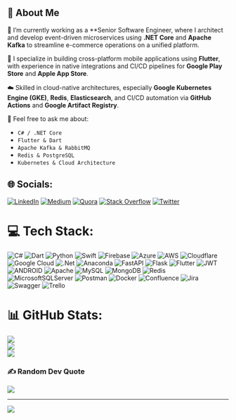 ## 💫 About Me

🔭 I’m currently working as a **Senior Software Engineer, where I architect and develop event-driven microservices using **.NET Core** and **Apache Kafka** to streamline e-commerce operations on a unified platform.

📱 I specialize in building cross-platform mobile applications using **Flutter**, with experience in native integrations and CI/CD pipelines for **Google Play Store** and **Apple App Store**.

☁️ Skilled in cloud-native architectures, especially **Google Kubernetes Engine (GKE)**, **Redis**, **Elasticsearch**, and CI/CD automation via **GitHub Actions** and **Google Artifact Registry**.

💬 Feel free to ask me about:
- `C# / .NET Core`
- `Flutter & Dart`
- `Apache Kafka & RabbitMQ`
- `Redis & PostgreSQL`
- `Kubernetes & Cloud Architecture`

## 🌐 Socials:
[![LinkedIn](https://img.shields.io/badge/LinkedIn-%230077B5.svg?logo=linkedin&logoColor=white)](https://linkedin.com/in/hkg05) [![Medium](https://img.shields.io/badge/Medium-12100E?logo=medium&logoColor=white)](https://medium.com/@@gumus.kaan) [![Quora](https://img.shields.io/badge/Quora-%23B92B27.svg?logo=Quora&logoColor=white)](https://quora.com/profile/Kaan-Gumus) [![Stack Overflow](https://img.shields.io/badge/-Stackoverflow-FE7A16?logo=stack-overflow&logoColor=white)](https://stackoverflow.com/users/2209318289) [![Twitter](https://img.shields.io/badge/Twitter-%231DA1F2.svg?logo=Twitter&logoColor=white)](https://twitter.com/KaanGumus93) 

# 💻 Tech Stack:
![C#](https://img.shields.io/badge/c%23-%23239120.svg?style=flat&logo=c-sharp&logoColor=white) ![Dart](https://img.shields.io/badge/dart-%230175C2.svg?style=flat&logo=dart&logoColor=white) ![Python](https://img.shields.io/badge/python-3670A0?style=flat&logo=python&logoColor=ffdd54) ![Swift](https://img.shields.io/badge/swift-F54A2A?style=flat&logo=swift&logoColor=white) ![Firebase](https://img.shields.io/badge/firebase-%23039BE5.svg?style=flat&logo=firebase) ![Azure](https://img.shields.io/badge/azure-%230072C6.svg?style=flat&logo=azure-devops&logoColor=white) ![AWS](https://img.shields.io/badge/AWS-%23FF9900.svg?style=flat&logo=amazon-aws&logoColor=white) ![Cloudflare](https://img.shields.io/badge/Cloudflare-F38020?style=flat&logo=Cloudflare&logoColor=white) ![Google Cloud](https://img.shields.io/badge/Google%20Cloud-%234285F4.svg?style=flat&logo=google-cloud&logoColor=white) ![.Net](https://img.shields.io/badge/.NET-5C2D91?style=flat&logo=.net&logoColor=white) ![Anaconda](https://img.shields.io/badge/Anaconda-%2344A833.svg?style=flat&logo=anaconda&logoColor=white) ![FastAPI](https://img.shields.io/badge/FastAPI-005571?style=flat&logo=fastapi) ![Flask](https://img.shields.io/badge/flask-%23000.svg?style=flat&logo=flask&logoColor=white) ![Flutter](https://img.shields.io/badge/Flutter-%2302569B.svg?style=flat&logo=Flutter&logoColor=white) ![JWT](https://img.shields.io/badge/JWT-black?style=flat&logo=JSON%20web%20tokens) ![ANDROID](https://img.shields.io/badge/android-%2320232a.svg?style=flat&logo=android&logoColor=%a4c639) ![Apache](https://img.shields.io/badge/apache-%23D42029.svg?style=flat&logo=apache&logoColor=white) ![MySQL](https://img.shields.io/badge/mysql-%2300f.svg?style=flat&logo=mysql&logoColor=white) ![MongoDB](https://img.shields.io/badge/MongoDB-%234ea94b.svg?style=flat&logo=mongodb&logoColor=white) ![Redis](https://img.shields.io/badge/redis-%23DD0031.svg?style=flat&logo=redis&logoColor=white) ![MicrosoftSQLServer](https://img.shields.io/badge/Microsoft%20SQL%20Sever-CC2927?style=flat&logo=microsoft%20sql%20server&logoColor=white) ![Postman](https://img.shields.io/badge/Postman-FF6C37?style=flat&logo=postman&logoColor=white) ![Docker](https://img.shields.io/badge/docker-%230db7ed.svg?style=flat&logo=docker&logoColor=white) ![Confluence](https://img.shields.io/badge/confluence-%23172BF4.svg?style=flat&logo=confluence&logoColor=white) ![Jira](https://img.shields.io/badge/jira-%230A0FFF.svg?style=flat&logo=jira&logoColor=white) ![Swagger](https://img.shields.io/badge/-Swagger-%23Clojure?style=flat&logo=swagger&logoColor=white) ![Trello](https://img.shields.io/badge/Trello-%23026AA7.svg?style=flat&logo=Trello&logoColor=white)
# 📊 GitHub Stats:
![](https://github-readme-stats.vercel.app/api?username=kaangms&theme=dark&hide_border=false&include_all_commits=true&count_private=true)<br/>
![](https://github-readme-streak-stats.herokuapp.com/?user=kaangms&theme=dark&hide_border=false)<br/>
![](https://github-readme-stats.vercel.app/api/top-langs/?username=kaangms&theme=dark&hide_border=false&include_all_commits=true&count_private=true&layout=compact)

### ✍️ Random Dev Quote
![](https://quotes-github-readme.vercel.app/api?type=horizontal&theme=dark)

---
[![](https://visitcount.itsvg.in/api?id=kaangms&icon=0&color=0)](https://visitcount.itsvg.in)

<!-- Proudly created with GPRM ( https://gprm.itsvg.in ) -->
